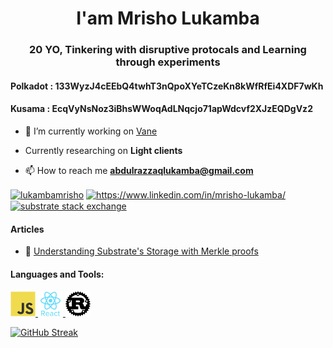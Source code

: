 <h1 align="center">I'am Mrisho Lukamba</h1>
<h3 align="center"> 20 YO, Tinkering with disruptive protocals and Learning through experiments</h4>

<h4>Polkadot : 133WyzJ4cEEbQ4twhT3nQpoXYeTCzeKn8kWfRfEi4XDF7wKh </h4>

<h4>Kusama : EcqVyNsNoz3iBhsWWoqAdLNqcjo71apWdcvf2XJzEQDgVz2 </h4>

- 🔭 I’m currently working on [Vane](https://github.com/2-5-Foundation/Vane-Trustless-Payment)

- Currently researching on **Light clients**

- 📫 How to reach me **abdulrazzaqlukamba@gmail.com**


<p align="left">
<a href="https://twitter.com/lukambamrisho" target="blank"><img align="center" src="https://raw.githubusercontent.com/rahuldkjain/github-profile-readme-generator/master/src/images/icons/Social/twitter.svg" alt="lukambamrisho" height="30" width="40" /></a>
<a href="https://www.linkedin.com/in/mrisho-lukamba/" target="blank"><img align="center" src="https://raw.githubusercontent.com/rahuldkjain/github-profile-readme-generator/master/src/images/icons/Social/linked-in-alt.svg" alt="https://www.linkedin.com/in/mrisho-lukamba/" height="30" width="40" /></a>
<a href="https://substrate.stackexchange.com/users/351/mrisho-lukamba" target="blank"><img align="center" src="https://cdn.sstatic.net/stackexchange/img/logos/so/so-icon.png?v=41f6e13ade69" alt="substrate stack exchange" height="40" width="45"/></a>
</p>

<h4>Articles</h4>

- 📄 [Understanding Substrate's Storage with Merkle proofs](https://mrisho-lukamba.notion.site/Understanding-substrate-storage-with-merkle-proofs-34346a35b713463eb43c7939401f0f7b)


<h4 align="left">Languages and Tools:</h4>
 </a> <a href="https://developer.mozilla.org/en-US/docs/Web/JavaScript" target="_blank" rel="noreferrer"> <img src="https://raw.githubusercontent.com/devicons/devicon/master/icons/javascript/javascript-original.svg" alt="javascript" width="40" height="40"/> </a> <a href="https://reactjs.org/" target="_blank" rel="noreferrer"> <img src="https://raw.githubusercontent.com/devicons/devicon/master/icons/react/react-original-wordmark.svg" alt="react" width="40" height="40"/> </a> <a href="https://www.rust-lang.org" target="_blank" rel="noreferrer"> <img src="https://raw.githubusercontent.com/devicons/devicon/master/icons/rust/rust-plain.svg" alt="rust" width="40" height="40"/> </a> </p>

[![GitHub Streak](https://github-readme-streak-stats.herokuapp.com?user=MrishoLukamba&theme=dark&hide_border=true&date_format=j%20M%5B%20Y%5D)](https://git.io/streak-stats)
